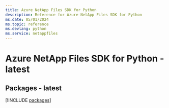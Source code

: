 ```yaml
---
title: Azure NetApp Files SDK for Python
description: Reference for Azure NetApp Files SDK for Python
ms.date: 05/01/2024
ms.topic: reference
ms.devlang: python
ms.service: netappfiles
---
```

# Azure NetApp Files SDK for Python - latest
## Packages - latest
[!INCLUDE [packages](netapp-files-index.md)]